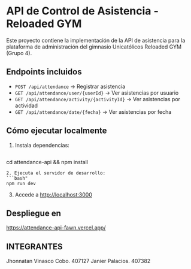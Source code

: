 
# API de Control de Asistencia - Reloaded GYM

Este proyecto contiene la implementación de la API de asistencia para la plataforma de administración del gimnasio Unicatólicos Reloaded GYM (Grupo 4).

## Endpoints incluidos

- `POST /api/attendance` → Registrar asistencia
- `GET /api/attendance/user/{userId}` → Ver asistencias por usuario
- `GET /api/attendance/activity/{activityId}` → Ver asistencias por actividad
- `GET /api/attendance/date/{fecha}` → Ver asistencias por fecha

## Cómo ejecutar localmente

1. Instala dependencias:
   ```bash
  cd attendance-api && npm install
   ```
2. Ejecuta el servidor de desarrollo:
   ```bash"
   npm run dev
   ```
3. Accede a [http://localhost:3000](http://localhost:3000)

## Despliegue en 
https://attendance-api-fawn.vercel.app/

## INTEGRANTES

Jhonnatan Vinasco Cobo. 407127
Janier Palacios. 407382
